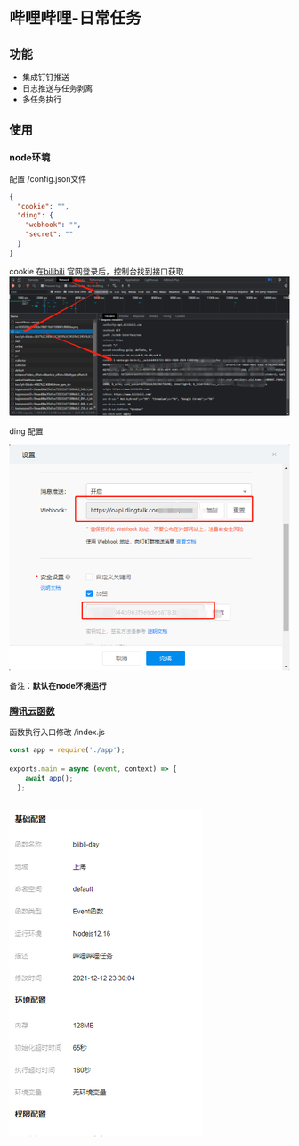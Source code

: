 # 哔哩哔哩-日常任务

## 功能
- 集成钉钉推送
- 日志推送与任务剥离
- 多任务执行

## 使用
### node环境
配置  /config.json文件
```json
{
  "cookie": "",
  "ding": {
    "webhook": "",
    "secret": ""
  }
}
```
cookie 在[bilibili](https://www.bilibili.com/) 官网登录后，控制台找到接口获取
![cookie 获取](assets/bilibili.png)

ding 配置

![ding 配置](assets/ding.png)

备注：__默认在node环境运行__

### [腾讯云函数](https://console.cloud.tencent.com/)

函数执行入口修改 /index.js

```javascript
const app = require('./app');

exports.main = async (event, context) => {
    await app();
  };
  
```

![腾讯云函数](assets/cloud-tencent.png)

